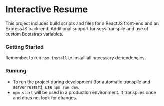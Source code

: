 # Interactive Resume
This project includes build scripts and files for a ReactJS front-end and an ExpressJS back-end.
Additional support for scss transpile and use of custom Bootstrap variables.

### Getting Started
Remember to run `npm install` to install all necessary dependencies.

### Running
* To run the project during development (for automatic transpile and server restart), use `npm run dev`.
* `npm start` will be used in a production environment. It transpiles once and does not look for changes.